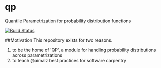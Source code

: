# qp
Quantile Parametrization for probability distribution functions

[![Build Status](https://travis-ci.org/aimalz/qp.svg?branch=master)](https://travis-ci.org/aimalz/qp)

##Motivation
This repository exists for two reasons.
1. to be the home of 'QP', a module for handling probability distributions across parametrizations
2. to teach @aimalz best practices for software carpentry
